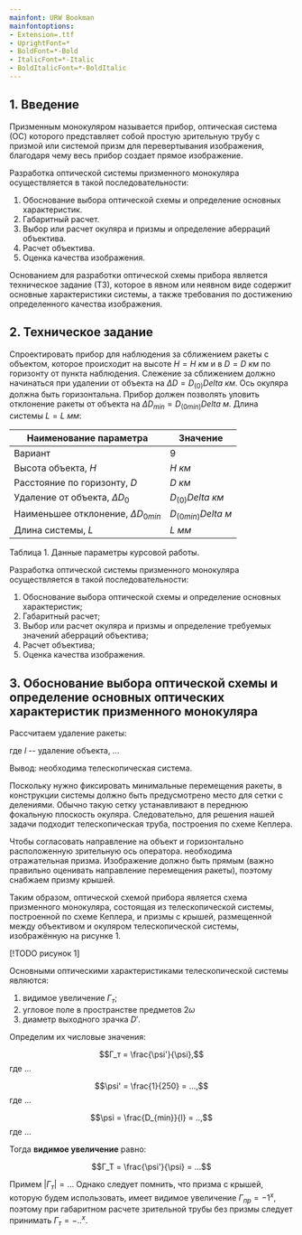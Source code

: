 ```yaml
---
mainfont: URW Bookman
mainfontoptions:
- Extension=.ttf
- UprightFont=*
- BoldFont=*-Bold
- ItalicFont=*-Italic
- BoldItalicFont=*-BoldItalic
---
```


## 1. Введение

Призменным монокуляром называется прибор, оптическая система (ОС) которого 
представляет собой простую зрительную трубу с призмой или системой призм для
перевертывания изображения, благодаря чему весь прибор создает прямое 
изображение.

Разработка оптической системы призменного монокуляра осуществляется в такой 
последовательности:

1. Обоснование выбора оптической схемы и определение основных характеристик.
2. Габаритный расчет.
3. Выбор или расчет окуляра и призмы и определение аберраций объектива.
4. Расчет объектива.
5. Оценка качества изображения.

Основанием для разработки оптической схемы прибора является техническое 
задание (ТЗ), которое в явном или неявном виде содержит основные 
характеристики системы, а также требования по достижению определенного 
качества изображения.

## 2. Техническое задание

Спроектировать прибор для наблюдения за сближением ракеты с объектом, 
которое происходит на высоте $H = {H} \ км$ и в $D = {D} \ км$ по горизонту от 
пункта наблюдения. Слежение за сближением должно начинаться при удалении от 
объекта на $\Delta D = {D_(0)Delta} \ км$. Ось окуляра должна быть 
горизонтальна. Прибор должен позволять уловить отклонение ракеты от объекта 
на $\Delta D_{{min}} = {D_(0min)Delta} \ м$. Длина системы $L = {L} \ мм$:

| Наименование параметра                    | Значение |
| ----------------------------------------- | -------- |
| Вариант                                   | $9$      |
| Высота объекта, $H$                       | ${H} \ км$  |
| Расстояние по горизонту, $D$              | ${D} \ км$  |
| Удаление от объекта, $\Delta D_{{0}}$           | ${D_(0)Delta} \ км$   |
| Наименьшее отклонение, $\Delta D_{{0min}}$ | ${D_(0min)Delta} \ м$   |
| Длина системы, $L$                        | ${L} \ мм$ |

Таблица 1. Данные параметры курсовой работы.

Разработка оптической системы призменного монокуляра осуществляется в такой
последовательности:

1. Обоснование выбора оптической схемы и определение основных характеристик;
2. Габаритный расчет;
3. Выбор или расчет окуляра и призмы и определение требуемых значений аберраций объектива;
4. Расчет объектива;
5. Оценка качества изображения.


## 3. Обоснование выбора оптической схемы и определение основных оптических характеристик призменного монокуляра

Рассчитаем удаление ракеты:

$$
$$

где $l$ -- удаление объекта,
    ...

Вывод: необходима телескопическая система. 

Поскольку нужно фиксировать минимальные перемещения ракеты, в конструкции системы должно быть предусмотрено место для сетки с делениями. Обычно такую сетку устанавливают в переднюю фокальную плоскость окуляра. Следовательно, для решения нашей задачи подходит телескопическая труба, построения по схеме Кеплера.

Чтобы согласовать направление на объект и горизонтально расположенную зрительную ось оператора. необходима отражательная призма. Изображение должно быть прямым (важно правильно оценивать направление перемещения ракеты), поэтому снабжаем призму крышей.

Таким образом, оптической схемой прибора является схема призменного монокуляра, состоящая из телескопической системы, построенной по схеме Кеплера, и призмы с крышей, размещенной между объективом и окуляром телескопической системы, изображённую на рисунке 1.

[!TODO рисунок 1]


Основными оптическими характеристиками телескопической системы являются:

1. видимое увеличение $Г_т$;
2. угловое поле в пространстве предметов $2 \omega$ 
3. диаметр выходного зрачка $D'$. 

Определим их числовые значения:

$$Г_т = \frac{\psi'}{\psi},$$
где ...

$$\psi' = \frac{1}{250} = ...,$$
где ...

$$\psi = \frac{D_{min}}{l} = ..,$$
где ...

Тогда **видимое увеличение** равно:

$$Г_Т = \frac{\psi'}{\psi} = ...$$

Примем $|Г_т| = ..$. Однако следует помнить, что призма с крышей, которую будем использовать, имеет видимое увеличение $Г_{пр} = −1^х$, поэтому при габаритном расчете зрительной трубы без призмы следует принимать $Г_т = -..^х$.

$$
$$

$$
$$
